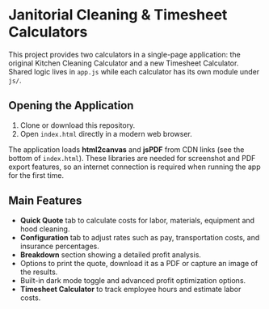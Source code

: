 # Janitorial Cleaning & Timesheet Calculators

This project provides two calculators in a single-page application: the original Kitchen Cleaning Calculator and a new Timesheet Calculator. Shared logic lives in `app.js` while each calculator has its own module under `js/`.

## Opening the Application

1. Clone or download this repository.
2. Open `index.html` directly in a modern web browser.

The application loads **html2canvas** and **jsPDF** from CDN links (see the bottom of `index.html`). These libraries are needed for screenshot and PDF export features, so an internet connection is required when running the app for the first time.

## Main Features

- **Quick Quote** tab to calculate costs for labor, materials, equipment and hood cleaning.
- **Configuration** tab to adjust rates such as pay, transportation costs, and insurance percentages.
- **Breakdown** section showing a detailed profit analysis.
- Options to print the quote, download it as a PDF or capture an image of the results.
- Built-in dark mode toggle and advanced profit optimization options.
- **Timesheet Calculator** to track employee hours and estimate labor costs.
